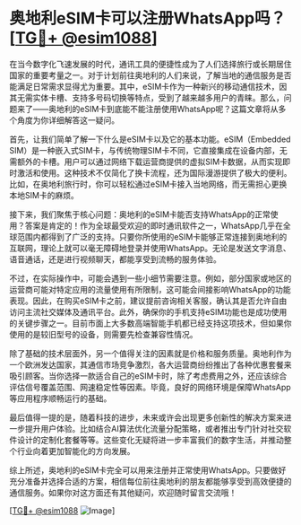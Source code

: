 # 奥地利eSIM卡可以注册WhatsApp吗？[[TG💪+ @esim1088](https://t.me/s/esim1088)]

在当今数字化飞速发展的时代，通讯工具的便捷性成为了人们选择旅行或长期居住国家的重要考量之一。对于计划前往奥地利的人们来说，了解当地的通信服务是否能满足日常需求显得尤为重要。其中，eSIM卡作为一种新兴的移动通信技术，因其无需实体卡槽、支持多号码切换等特点，受到了越来越多用户的青睐。那么，问题来了——奥地利的eSIM卡到底能不能注册使用WhatsApp呢？这篇文章将从多个角度为你详细解答这一疑问。

首先，让我们简单了解一下什么是eSIM卡以及它的基本功能。eSIM（Embedded SIM）是一种嵌入式SIM卡，与传统物理SIM卡不同，它直接集成在设备内部，无需额外的卡槽。用户可以通过网络下载运营商提供的虚拟SIM卡数据，从而实现即时激活和使用。这种技术不仅简化了换卡流程，还为国际漫游提供了极大的便利。比如，在奥地利旅行时，你可以轻松通过eSIM卡接入当地网络，而无需担心更换本地SIM卡的麻烦。

接下来，我们聚焦于核心问题：奥地利的eSIM卡能否支持WhatsApp的正常使用？答案是肯定的！作为全球最受欢迎的即时通讯软件之一，WhatsApp几乎在全球范围内都得到了广泛的支持。只要你所使用的eSIM卡能够正常连接到奥地利的互联网，理论上就可以毫无障碍地登录并使用WhatsApp。无论是发送文字消息、语音通话，还是进行视频聊天，都能享受到流畅的服务体验。

不过，在实际操作中，可能会遇到一些小细节需要注意。例如，部分国家或地区的运营商可能对特定应用的流量使用有所限制，这可能会间接影响WhatsApp的功能表现。因此，在购买eSIM卡之前，建议提前咨询相关客服，确认其是否允许自由访问主流社交媒体及通讯平台。此外，确保你的手机支持eSIM功能也是成功使用的关键步骤之一。目前市面上大多数高端智能手机都已经支持这项技术，但如果你使用的是较旧型号的设备，则需要先检查兼容性情况。

除了基础的技术层面外，另一个值得关注的因素就是价格和服务质量。奥地利作为一个欧洲发达国家，其通信市场竞争激烈，各大运营商纷纷推出了各种优惠套餐来吸引顾客。当你选择一款适合自己的eSIM卡时，除了考虑费用之外，还应该综合评估信号覆盖范围、网速稳定性等因素。毕竟，良好的网络环境是保障WhatsApp等应用程序顺畅运行的基础。

最后值得一提的是，随着科技的进步，未来或许会出现更多创新性的解决方案来进一步提升用户体验。比如结合AI算法优化流量分配策略，或者推出专门针对社交软件设计的定制化套餐等等。这些变化无疑将进一步丰富我们的数字生活，并推动整个行业向着更加智能化的方向发展。

综上所述，奥地利的eSIM卡完全可以用来注册并正常使用WhatsApp。只要做好充分准备并选择合适的方案，相信每位前往奥地利的朋友都能够享受到高效便捷的通信服务。如果你对这方面还有其他疑问，欢迎随时留言交流哦！

[[TG💪+ @esim1088](https://t.me/s/esim1088) ![Image](https://i.postimg.cc/4NQfJmqS/Snipaste-2025-05-13-00-14-12.png)]